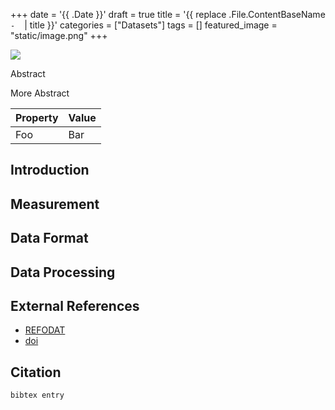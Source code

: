 +++
date = '{{ .Date }}'
draft = true
title = '{{ replace .File.ContentBaseName `-` ` ` | title }}'
categories = ["Datasets"]
tags = []
featured_image = "static/image.png"
+++

![](static/image.png)

Abstract

<!--more-->

More Abstract

| Property             | Value        |
|----------------------|--------------|
| Foo                  | Bar          |

## Introduction

## Measurement

## Data Format

## Data Processing

## External References

- [REFODAT]()
- [doi](https://www.doi.org/doi)

## Citation

```
bibtex entry
```